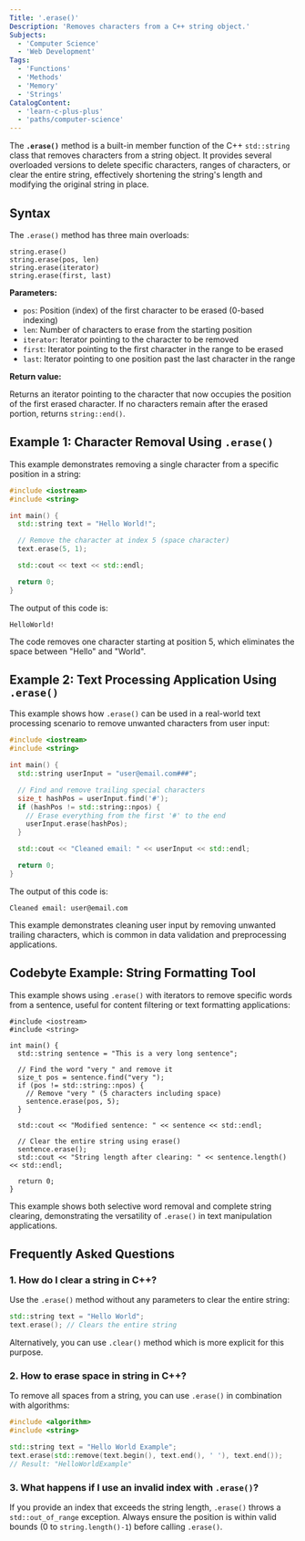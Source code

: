 ```yaml
---
Title: '.erase()'
Description: 'Removes characters from a C++ string object.'
Subjects:
  - 'Computer Science'
  - 'Web Development'
Tags:
  - 'Functions'
  - 'Methods'
  - 'Memory'
  - 'Strings'
CatalogContent:
  - 'learn-c-plus-plus'
  - 'paths/computer-science'
---
```


The **`.erase()`** method is a built-in member function of the C++ `std::string` class that removes characters from a string object. It provides several overloaded versions to delete specific characters, ranges of characters, or clear the entire string, effectively shortening the string's length and modifying the original string in place.

## Syntax

The `.erase()` method has three main overloads:

```pseudo
string.erase()
string.erase(pos, len)
string.erase(iterator)
string.erase(first, last)
```

**Parameters:**

- `pos`: Position (index) of the first character to be erased (0-based indexing)
- `len`: Number of characters to erase from the starting position
- `iterator`: Iterator pointing to the character to be removed
- `first`: Iterator pointing to the first character in the range to be erased
- `last`: Iterator pointing to one position past the last character in the range

**Return value:**

Returns an iterator pointing to the character that now occupies the position of the first erased character. If no characters remain after the erased portion, returns `string::end()`.

## Example 1: Character Removal Using `.erase()`

This example demonstrates removing a single character from a specific position in a string:

```cpp
#include <iostream>
#include <string>

int main() {
  std::string text = "Hello World!";

  // Remove the character at index 5 (space character)
  text.erase(5, 1);

  std::cout << text << std::endl;

  return 0;
}
```

The output of this code is:

```shell
HelloWorld!
```

The code removes one character starting at position 5, which eliminates the space between "Hello" and "World".

## Example 2: Text Processing Application Using `.erase()`

This example shows how `.erase()` can be used in a real-world text processing scenario to remove unwanted characters from user input:

```cpp
#include <iostream>
#include <string>

int main() {
  std::string userInput = "user@email.com###";

  // Find and remove trailing special characters
  size_t hashPos = userInput.find('#');
  if (hashPos != std::string::npos) {
    // Erase everything from the first '#' to the end
    userInput.erase(hashPos);
  }

  std::cout << "Cleaned email: " << userInput << std::endl;

  return 0;
}
```

The output of this code is:

```shell
Cleaned email: user@email.com
```

This example demonstrates cleaning user input by removing unwanted trailing characters, which is common in data validation and preprocessing applications.

## Codebyte Example: String Formatting Tool

This example shows using `.erase()` with iterators to remove specific words from a sentence, useful for content filtering or text formatting applications:

```codebyte/cpp
#include <iostream>
#include <string>

int main() {
  std::string sentence = "This is a very long sentence";

  // Find the word "very " and remove it
  size_t pos = sentence.find("very ");
  if (pos != std::string::npos) {
    // Remove "very " (5 characters including space)
    sentence.erase(pos, 5);
  }

  std::cout << "Modified sentence: " << sentence << std::endl;

  // Clear the entire string using erase()
  sentence.erase();
  std::cout << "String length after clearing: " << sentence.length() << std::endl;

  return 0;
}
```

This example shows both selective word removal and complete string clearing, demonstrating the versatility of `.erase()` in text manipulation applications.

## Frequently Asked Questions

### 1. How do I clear a string in C++?

Use the `.erase()` method without any parameters to clear the entire string:

```cpp
std::string text = "Hello World";
text.erase(); // Clears the entire string
```

Alternatively, you can use `.clear()` method which is more explicit for this purpose.

### 2. How to erase space in string in C++?

To remove all spaces from a string, you can use `.erase()` in combination with algorithms:

```cpp
#include <algorithm>
#include <string>

std::string text = "Hello World Example";
text.erase(std::remove(text.begin(), text.end(), ' '), text.end());
// Result: "HelloWorldExample"
```

### 3. What happens if I use an invalid index with `.erase()`?

If you provide an index that exceeds the string length, `.erase()` throws a `std::out_of_range` exception. Always ensure the position is within valid bounds (0 to `string.length()-1`) before calling `.erase()`.
